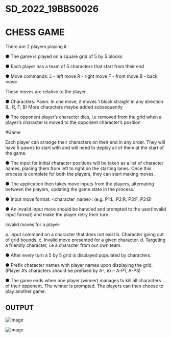 # SD_2022_19BBS0026
# CHESS GAME


There are 2 players playing it


● The game is played on a square grid of 5 by 5 blocks

● Each player has a team of 5 characters that start from their end

● Move commands:
  L - left move
  R - right move
  F - front move
  B - back move

These moves are relative to the player.

● Characters:
    Pawn: In one move, it moves 1 block straight in any direction (L, R, F, B)
    More characters maybe added subsequently

● The opponent player’s character dies, i.e removed from the grid when a player’s
character is moved to the opponent character’s position


#Game

Each player can arrange their characters on their end in any order. They will have 5
pawns to start with and will need to deploy all of them at the start of the game.

● The input for initial character positions will be taken as a list of character names, placing
them from left to right on the starting lanes. Once this process is complete for both the
players, they can start making moves.

● The application then takes move inputs from the players, alternating between the
players, updating the game state in the process.

● Input move format: <character_name>:<move> (e.g. P1:L, P2:R, P3:F, P3:B)

  ● An invalid input move should be handled and prompted to the user(Invalid input format)
and make the player retry their turn.

  Invalid moves for a player:

  a. Input command on a character that does not exist
  b. Character going out of grid bounds.
  c. Invalid move presented for a given character.
  d. Targeting a friendly character, i.e a character from our own team.

  ● After every turn a 5 by 5 grid is displayed populated by characters.

  ● Prefix character names with player names upon displaying the grid. (Player A’s
characters should be prefixed by A-, ex:- A-P1, A-P3)

  ● The game ends when one player (winner) manages to kill all characters of their
opponent. The winner is prompted. The players can then choose to play another game.


## OUTPUT
![image](https://user-images.githubusercontent.com/61469874/189484877-530112bf-35b8-4cb2-a994-2150fa9e1857.png)

![image](https://user-images.githubusercontent.com/61469874/189484919-3136c05d-217b-4f4e-84c0-5e20cc7754cd.png)


